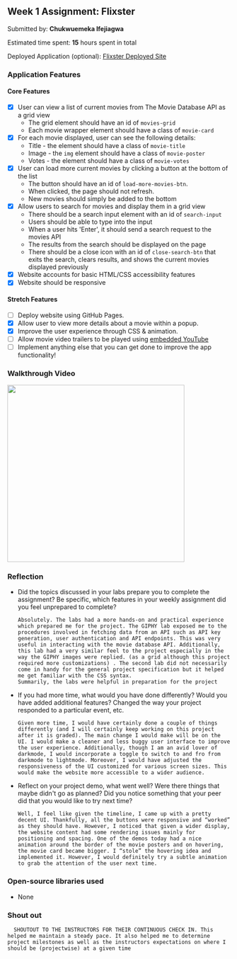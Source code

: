 ## Week 1 Assignment: Flixster

Submitted by: **Chukwuemeka Ifejiagwa**

Estimated time spent: **15** hours spent in total

Deployed Application (optional): [Flixster Deployed Site](ADD_LINK_HERE)

### Application Features

#### Core Features

- [x] User can view a list of current movies from The Movie Database API as a grid view
  - The grid element should have an id of `movies-grid`
  - Each movie wrapper element should have a class of `movie-card`
- [x] For each movie displayed, user can see the following details:
  - Title - the element should have a class of `movie-title`
  - Image - the `img` element should have a class of `movie-poster`
  - Votes - the element should have a class of `movie-votes`
- [x] User can load more current movies by clicking a button at the bottom of the list
  - The button should have an id of `load-more-movies-btn`.
  - When clicked, the page should not refresh.
  - New movies should simply be added to the bottom
- [x] Allow users to search for movies and display them in a grid view
  - There should be a search input element with an id of `search-input`
  - Users should be able to type into the input
  - When a user hits 'Enter', it should send a search request to the movies API
  - The results from the search should be displayed on the page
  - There should be a close icon with an id of `close-search-btn` that exits the search, clears results, and shows the current movies displayed previously
- [x] Website accounts for basic HTML/CSS accessibility features
- [x] Website should be responsive

#### Stretch Features

- [ ] Deploy website using GitHub Pages.
- [x] Allow user to view more details about a movie within a popup.
- [x] Improve the user experience through CSS & animation.
- [ ] Allow movie video trailers to be played using [embedded YouTube](https://support.google.com/youtube/answer/171780?hl=en)
- [ ] Implement anything else that you can get done to improve the app functionality!

### Walkthrough Video
<img style="width:auto; height: 400px;" src="assets/demo.gif">

### Reflection

- Did the topics discussed in your labs prepare you to complete the assignment? Be specific, which features in your weekly assignment did you feel unprepared to complete?

      Absolutely. The labs had a more hands-on and practical experience which prepared me for the project. The GIPHY lab exposed me to the procedures involved in fetching data from an API such as API key generation, user authentication and API endpoints. This was very useful in interacting with the movie database API. Additionally, this lab had a very similar feel to the project especially in the way the GIPHY images were replied. (as a grid although this project required more customizations) . The second lab did not necessarily come in handy for the general project specification but it helped me get familiar with the CSS syntax.  
      Summarily, the labs were helpful in preparation for the project


- If you had more time, what would you have done differently? Would you have added additional features? Changed the way your project responded to a particular event, etc.
  
      Given more time, I would have certainly done a couple of things differently (and I will certainly keep working on this project after it is graded). The main change I would make will be on the UI. I would make a cleaner and less buggy user interface to improve the user experience. Additionally, though I am an avid lover of darkmode, I would incorporate a toggle to switch to and fro from darkmode to lightmode. Moreover, I would have adjusted the responsiveness of the UI customized for various screen sizes. This would make the website more accessible to a wider audience.


- Reflect on your project demo, what went well? Were there things that maybe didn't go as planned? Did you notice something that your peer did that you would like to try next time?

      Well, I feel like given the timeline, I came up with a pretty decent UI. Thankfully, all the buttons were responsive and “worked” as they should have. However, I noticed that given a wider display, the website content had some rendering issues mainly for positioning and spacing. One of the demos today had a nice animation around the border of the movie posters and on hovering, the movie card became bigger. I “stole” the hovering idea and implemented it. However, I would definitely try a subtle animation to grab the attention of the user next time.

### Open-source libraries used

- None

### Shout out

      SHOUTOUT TO THE INSTRUCTORS FOR THEIR CONTINUOUS CHECK IN. This helped me maintain a steady pace. It also helped me to determine project milestones as well as the instructors expectations on where I should be (projectwise) at a given time

